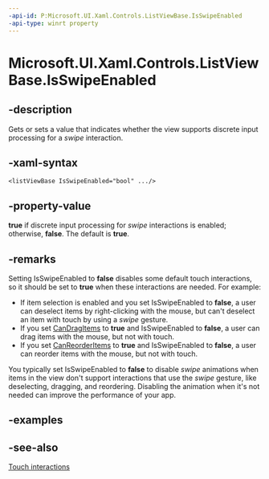 ```yaml
---
-api-id: P:Microsoft.UI.Xaml.Controls.ListViewBase.IsSwipeEnabled
-api-type: winrt property
---
```


<!-- Property syntax
public bool IsSwipeEnabled { get;  set; }
-->

# Microsoft.UI.Xaml.Controls.ListViewBase.IsSwipeEnabled

## -description
Gets or sets a value that indicates whether the view supports discrete input processing for a *swipe* interaction.

## -xaml-syntax
```xaml
<listViewBase IsSwipeEnabled="bool" .../>
```


## -property-value
**true** if discrete input processing for *swipe* interactions is enabled; otherwise, **false**. The default is **true**.

## -remarks
Setting IsSwipeEnabled to **false** disables some default touch interactions, so it should be set to **true** when these interactions are needed. For example:
+ If item selection is enabled and you set IsSwipeEnabled to **false**, a user can deselect items by right-clicking with the mouse, but can't deselect an item with touch by using a *swipe* gesture.
+ If you set [CanDragItems](listviewbase_candragitems.md) to **true** and IsSwipeEnabled to **false**, a user can drag items with the mouse, but not with touch.
+ If you set [CanReorderItems](listviewbase_canreorderitems.md) to **true** and IsSwipeEnabled to **false**, a user can reorder items with the mouse, but not with touch.


You typically set IsSwipeEnabled to **false** to disable *swipe* animations when items in the view don't support interactions that use the *swipe* gesture, like deselecting, dragging, and reordering. Disabling the animation when it's not needed can improve the performance of your app.

## -examples

## -see-also
[Touch interactions](/windows/uwp/design/input/touch-interactions)
